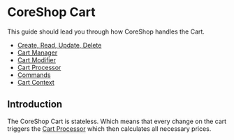 # CoreShop Cart

This guide should lead you through how CoreShop handles the Cart.

 - [Create, Read, Update, Delete](./01_CRUD.md)
 - [Cart Manager](./02_Cart_Manager.md)
 - [Cart Modifier](./03_Cart_Modifier.md)
 - [Cart Processor](./04_Cart_Processor.md)
 - [Commands](./05_Commands.md)
 - [Cart Context](./06_Context.md)

## Introduction

The CoreShop Cart is stateless. Which means that every change on the cart triggers the [Cart Processor](./04_Cart_Processor.md) which
then calculates all necessary prices.